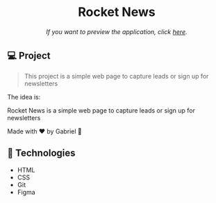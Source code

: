 <h1 align="center"> Rocket News </h1>

<h6 align="center"> 
	If you want to preview the application, click <a href="rocket-news-gs.netlify.app">here</a>.
</h6>

## 💻 Project

> This project is a simple web page to capture leads or sign up for newsletters

The idea is:

Rocket News is a simple web page to capture leads or sign up for newsletters

Made with ♥ by Gabriel :wave:

## 🚀 Technologies

- HTML
- CSS
- Git
- Figma
